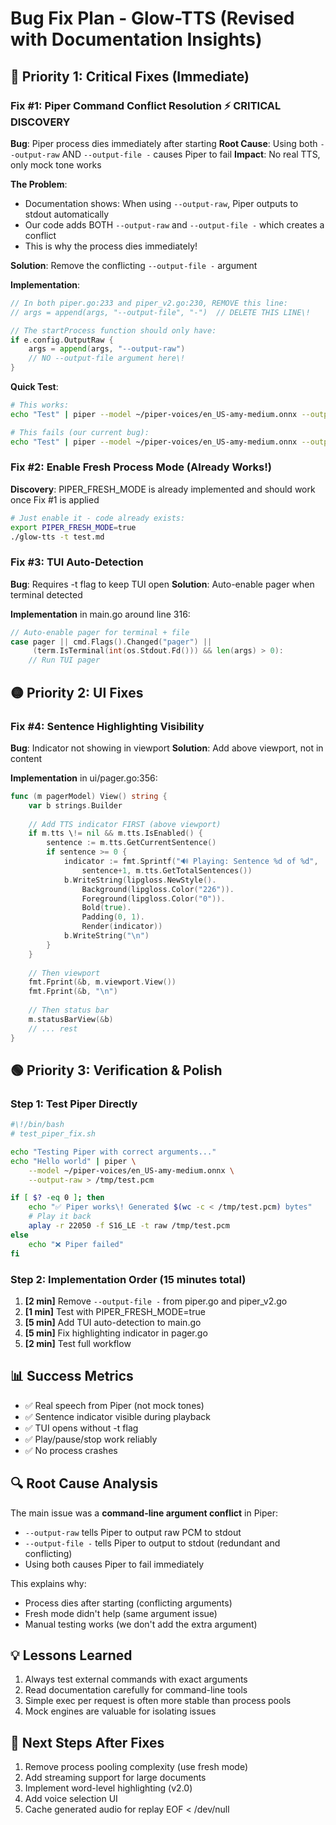 # Bug Fix Plan - Glow-TTS (Revised with Documentation Insights)

## 🔴 Priority 1: Critical Fixes (Immediate)

### Fix #1: Piper Command Conflict Resolution ⚡ CRITICAL DISCOVERY
**Bug**: Piper process dies immediately after starting
**Root Cause**: Using both `--output-raw` AND `--output-file -` causes Piper to fail
**Impact**: No real TTS, only mock tone works

**The Problem**:
- Documentation shows: When using `--output-raw`, Piper outputs to stdout automatically
- Our code adds BOTH `--output-raw` and `--output-file -` which creates a conflict
- This is why the process dies immediately\!

**Solution**: Remove the conflicting `--output-file -` argument

**Implementation**:
```go
// In both piper.go:233 and piper_v2.go:230, REMOVE this line:
// args = append(args, "--output-file", "-")  // DELETE THIS LINE\!

// The startProcess function should only have:
if e.config.OutputRaw {
    args = append(args, "--output-raw")
    // NO --output-file argument here\!
}
```

**Quick Test**:
```bash
# This works:
echo "Test" | piper --model ~/piper-voices/en_US-amy-medium.onnx --output-raw

# This fails (our current bug):
echo "Test" | piper --model ~/piper-voices/en_US-amy-medium.onnx --output-raw --output-file -
```

### Fix #2: Enable Fresh Process Mode (Already Works\!)
**Discovery**: PIPER_FRESH_MODE is already implemented and should work once Fix #1 is applied

```bash
# Just enable it - code already exists:
export PIPER_FRESH_MODE=true
./glow-tts -t test.md
```

### Fix #3: TUI Auto-Detection
**Bug**: Requires -t flag to keep TUI open
**Solution**: Auto-enable pager when terminal detected

**Implementation** in main.go around line 316:
```go
// Auto-enable pager for terminal + file
case pager || cmd.Flags().Changed("pager") || 
     (term.IsTerminal(int(os.Stdout.Fd())) && len(args) > 0):
    // Run TUI pager
```

## 🟡 Priority 2: UI Fixes

### Fix #4: Sentence Highlighting Visibility
**Bug**: Indicator not showing in viewport
**Solution**: Add above viewport, not in content

**Implementation** in ui/pager.go:356:
```go
func (m pagerModel) View() string {
    var b strings.Builder
    
    // Add TTS indicator FIRST (above viewport)
    if m.tts \!= nil && m.tts.IsEnabled() {
        sentence := m.tts.GetCurrentSentence()
        if sentence >= 0 {
            indicator := fmt.Sprintf("🔊 Playing: Sentence %d of %d", 
                sentence+1, m.tts.GetTotalSentences())
            b.WriteString(lipgloss.NewStyle().
                Background(lipgloss.Color("226")).
                Foreground(lipgloss.Color("0")).
                Bold(true).
                Padding(0, 1).
                Render(indicator))
            b.WriteString("\n")
        }
    }
    
    // Then viewport
    fmt.Fprint(&b, m.viewport.View())
    fmt.Fprint(&b, "\n")
    
    // Then status bar
    m.statusBarView(&b)
    // ... rest
}
```

## 🟢 Priority 3: Verification & Polish

### Step 1: Test Piper Directly
```bash
#\!/bin/bash
# test_piper_fix.sh

echo "Testing Piper with correct arguments..."
echo "Hello world" | piper \
    --model ~/piper-voices/en_US-amy-medium.onnx \
    --output-raw > /tmp/test.pcm

if [ $? -eq 0 ]; then
    echo "✅ Piper works\! Generated $(wc -c < /tmp/test.pcm) bytes"
    # Play it back
    aplay -r 22050 -f S16_LE -t raw /tmp/test.pcm
else
    echo "❌ Piper failed"
fi
```

### Step 2: Implementation Order (15 minutes total)

1. **[2 min]** Remove `--output-file -` from piper.go and piper_v2.go
2. **[1 min]** Test with PIPER_FRESH_MODE=true
3. **[5 min]** Add TUI auto-detection to main.go
4. **[5 min]** Fix highlighting indicator in pager.go
5. **[2 min]** Test full workflow

## 📊 Success Metrics

- ✅ Real speech from Piper (not mock tones)
- ✅ Sentence indicator visible during playback
- ✅ TUI opens without -t flag
- ✅ Play/pause/stop work reliably
- ✅ No process crashes

## 🔍 Root Cause Analysis

The main issue was a **command-line argument conflict** in Piper:
- `--output-raw` tells Piper to output raw PCM to stdout
- `--output-file -` tells Piper to output to stdout (redundant and conflicting)
- Using both causes Piper to fail immediately

This explains why:
- Process dies after starting (conflicting arguments)
- Fresh mode didn't help (same argument issue)
- Manual testing works (we don't add the extra argument)

## 💡 Lessons Learned

1. Always test external commands with exact arguments
2. Read documentation carefully for command-line tools
3. Simple exec per request is often more stable than process pools
4. Mock engines are valuable for isolating issues

## 🚀 Next Steps After Fixes

1. Remove process pooling complexity (use fresh mode)
2. Add streaming support for large documents
3. Implement word-level highlighting (v2.0)
4. Add voice selection UI
5. Cache generated audio for replay
EOF < /dev/null